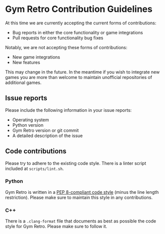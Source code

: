 # Gym Retro Contribution Guidelines

At this time we are currently accepting the current forms of contributions:

- Bug reports in either the core functionality or game integrations
- Pull requests for core functionality bug fixes

Notably, we are not accepting these forms of contributions:

- New game integrations
- New features

This may change in the future.
In the meantime if you wish to integrate new games you are more than welcome to maintain unofficial repositories of additional games.

## Issue reports

Please include the following information in your issue reports:

- Operating system
- Python version
- Gym Retro version or git commit
- A detailed description of the issue

## Code contributions

Please try to adhere to the existing code style. There is a linter script included at `scripts/lint.sh`.

### Python

Gym Retro is written in a [PEP 8-compliant code style](https://www.python.org/dev/peps/pep-0008/) (minus the line length restriction). Please make sure to maintain this style in any contributions.

### C++

There is a `.clang-format` file that documents as best as possible the code style for Gym Retro. Please make sure to follow it.
